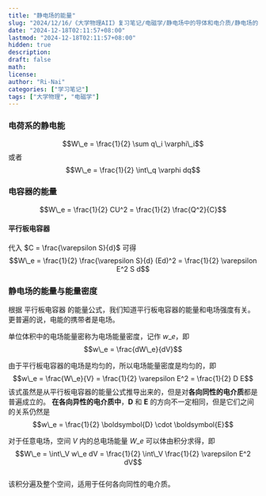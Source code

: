 ```yaml
---
title: "静电场的能量"
slug: "2024/12/16/《大学物理AII》复习笔记/电磁学/静电场中的导体和电介质/静电场的能量"
date: "2024-12-18T02:11:57+08:00"
lastmod: "2024-12-18T02:11:57+08:00"
hidden: true
description:
draft: false
math:
license:
author: "Ri-Nai"
categories: ["学习笔记"]
tags: ["大学物理", "电磁学"]
---
```

### 电荷系的静电能
$$W\_e = \frac{1}{2} \sum q\_i \varphi\_i$$
或者
$$W\_e = \frac{1}{2} \int\_q \varphi dq$$

### 电容器的能量
$$W\_e = \frac{1}{2} CU^2 = \frac{1}{2} \frac{Q^2}{C}$$

#### 平行板电容器
代入 $C = \frac{\varepsilon S}{d}$ 可得
$$W\_e = \frac{1}{2} \frac{\varepsilon S}{d} (Ed)^2 = \frac{1}{2} \varepsilon E^2 S d$$

### 静电场的能量与能量密度

根据 平行板电容器 的能量公式，我们知道平行板电容器的能量和电场强度有关。  
更普遍的说，电能的携带者是电场。

单位体积中的电场能量密称为电场能量密度，记作 $w\_e$，即
$$w\_e = \frac{dW\_e}{dV}$$  

由于平行板电容器的电场是均匀的，所以电场能量密度是均匀的，即
$$w\_e = \frac{W\_e}{V} = \frac{1}{2} \varepsilon E^2 = \frac{1}{2} D E$$
该式虽然是从平行板电容器的能量公式推导出来的，但是对**各向同性的电介质**都是普遍成立的。
**在各向异性的电介质中**，$\boldsymbol{D}$ 和 $\boldsymbol{E}$ 的方向不一定相同，但是它们之间的关系仍然是
$$w\_e = \frac{1}{2} \boldsymbol{D} \cdot \boldsymbol{E}$$

对于任意电场，空间 $V$ 内的总电场能量 $W\_e$ 可以体由积分求得，即
$$W\_e = \int\_V w\_e dV = \frac{1}{2} \int\_V \frac{1}{2} \varepsilon E^2 dV$$  
该积分遍及整个空间，适用于任何各向同性的电介质。


